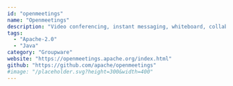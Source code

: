 ```yaml
---
id: "openmeetings"
name: "Openmeetings"
description: "Video conferencing, instant messaging, whiteboard, collaborative document editing and other groupware tools using API functions of the Red5 Streaming Server for Remoting and Streaming."
tags:
  - "Apache-2.0"
  - "Java"
category: "Groupware"
website: "https://openmeetings.apache.org/index.html"
github: "https://github.com/apache/openmeetings"
#image: "/placeholder.svg?height=300&width=400"
---
```


